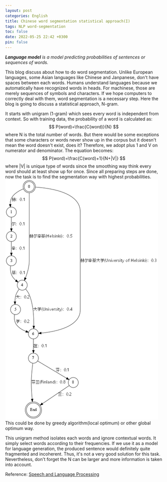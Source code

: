 ```yaml
---
layout: post
categories: English
title: Chinese word segmentation statistical approach(I)
tags: NLP word-segmentation
toc: false
date: 2022-05-25 22:42 +0300
pin: false
---
```

_**Language model** is a model predicting probabilities of sentences or sequences of words._    

This blog discuss about how to do word segmentation. Unlike European languages, some Asian languages like Chinese and Janpanese, don't have spaces between each words. Humans understand languages because we automatically have recognized words in heads. For machinese, those are merely sequences of symbols and characters. If we hope computers to correctly deal with them, word segmentation is a necessary step. Here the blog is going to discuss a statistical approach, N-gram.  

It starts with unigram (1-gram) which sees every word is independent from context. So with training data, the probability of a word is calculated as:
$$
P(word)=\frac{C(word)}{N}
$$
where N is the total number of words. But there would be some exceptions that some characters or words never show up in the corpus but it doesn't mean the word doesn't exist, does it? Therefore, we adopt plus 1 and V on numerator and denominator. The equation becomes:
$$
P(word)=\frac{C(word)+1}{N+|V|}
$$
where |V| is unique type of words since the smoothing way think every word should at least show up for once.
Since all preparing steps are done, now the task is to find the segmentation way with highest probabilities.
![r](https://raw.githubusercontent.com/goodeda/goodeda.github.io/main/assets/post_img/unigram.png)
This could be done by greedy algorithm(local optimum) or other global optimum way.

This unigram method isolates each words and ignore contextual words. It simply select words according to their frequencies. If we use it as a model for language generation, the produced sentence would definitely quite fragmented and incoherent. Thus, it's not a very good solution for this task. Nevertheless, don't forget the N can be larger and more information is taken into account.  

Reference: [Speech and Language Processing](https://web.stanford.edu/~jurafsky/slp3/3.pdf)